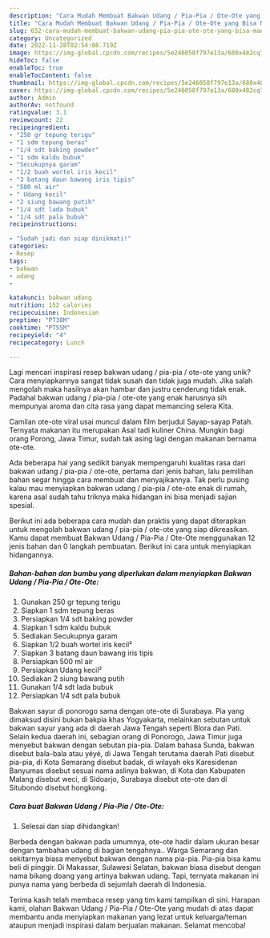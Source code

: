 ```yaml
---
description: "Cara Mudah Membuat Bakwan Udang / Pia-Pia / Ote-Ote yang Bisa Manjain Lidah"
title: "Cara Mudah Membuat Bakwan Udang / Pia-Pia / Ote-Ote yang Bisa Manjain Lidah"
slug: 652-cara-mudah-membuat-bakwan-udang-pia-pia-ote-ote-yang-bisa-manjain-lidah
category: Uncategorized
date: 2022-11-28T02:54:08.719Z
image: https://img-global.cpcdn.com/recipes/5e246058f797e13a/680x482cq70/bakwan-udang-pia-pia-ote-ote-foto-resep-utama.jpg
hideToc: false
enableToc: true
enableTocContent: false
thumbnail: https://img-global.cpcdn.com/recipes/5e246058f797e13a/680x482cq70/bakwan-udang-pia-pia-ote-ote-foto-resep-utama.jpg
cover: https://img-global.cpcdn.com/recipes/5e246058f797e13a/680x482cq70/bakwan-udang-pia-pia-ote-ote-foto-resep-utama.jpg
author: Admin
authorAv: notfound
ratingvalue: 3.1
reviewcount: 22
recipeingredient:
- "250 gr tepung terigu"
- "1 sdm tepung beras"
- "1/4 sdt baking powder"
- "1 sdm kaldu bubuk"
- "Secukupnya garam"
- "1/2 buah wortel iris kecil"
- "3 batang daun bawang iris tipis"
- "500 ml air"
- " Udang kecil"
- "2 siung bawang putih"
- "1/4 sdt lada bubuk"
- "1/4 sdt pala bubuk"
recipeinstructions:

- "Sudah jadi dan siap dinikmati!"
categories:
- Resep
tags:
- bakwan
- udang
- 

katakunci: bakwan udang  
nutrition: 152 calories
recipecuisine: Indonesian
preptime: "PT38M"
cooktime: "PT55M"
recipeyield: "4"
recipecategory: Lunch

---
```





Lagi mencari inspirasi resep bakwan udang / pia-pia / ote-ote yang unik? Cara menyiapkannya sangat tidak susah dan tidak juga mudah. Jika salah mengolah maka hasilnya akan hambar dan justru cenderung tidak enak. Padahal bakwan udang / pia-pia / ote-ote yang enak harusnya sih mempunyai aroma dan cita rasa yang dapat memancing selera Kita.





Camilan ote-ote viral usai muncul dalam film berjudul Sayap-sayap Patah. Ternyata makanan itu merupakan Asal tadi kuliner China. Mungkin bagi orang Porong, Jawa Timur, sudah tak asing lagi dengan makanan bernama ote-ote.

Ada beberapa hal yang sedikit banyak mempengaruhi kualitas rasa dari bakwan udang / pia-pia / ote-ote, pertama dari jenis bahan, lalu pemilihan bahan segar hingga cara membuat dan menyajikannya. Tak perlu pusing kalau mau menyiapkan bakwan udang / pia-pia / ote-ote enak di rumah, karena asal sudah tahu triknya maka hidangan ini bisa menjadi sajian spesial.






Berikut ini ada beberapa cara mudah dan praktis yang dapat diterapkan untuk mengolah bakwan udang / pia-pia / ote-ote yang siap dikreasikan. Kamu dapat membuat Bakwan Udang / Pia-Pia / Ote-Ote menggunakan 12 jenis bahan dan 0 langkah pembuatan. Berikut ini cara untuk menyiapkan hidangannya.

<!--inarticleads1-->

##### Bahan-bahan dan bumbu yang diperlukan dalam menyiapkan Bakwan Udang / Pia-Pia / Ote-Ote:

1. Gunakan 250 gr tepung terigu
1. Siapkan 1 sdm tepung beras
1. Persiapkan 1/4 sdt baking powder
1. Siapkan 1 sdm kaldu bubuk
1. Sediakan Secukupnya garam
1. Siapkan 1/2 buah wortel iris kecil²
1. Siapkan 3 batang daun bawang iris tipis
1. Persiapkan 500 ml air
1. Persiapkan  Udang kecil²
1. Sediakan 2 siung bawang putih
1. Gunakan 1/4 sdt lada bubuk
1. Persiapkan 1/4 sdt pala bubuk


Bakwan sayur di ponorogo sama dengan ote-ote di Surabaya. Pia yang dimaksud disini bukan bakpia khas Yogyakarta, melainkan sebutan untuk bakwan sayur yang ada di daerah Jawa Tengah seperti Blora dan Pati. Selain kedua daerah ini, sebagian orang di Ponorogo, Jawa Timur juga menyebut bakwan dengan sebutan pia-pia. Dalam bahasa Sunda, bakwan disebut bala-bala atau yéyé, di Jawa Tengah terutama daerah Pati disebut pia-pia, di Kota Semarang disebut badak, di wilayah eks Karesidenan Banyumas disebut sesuai nama aslinya bakwan, di Kota dan Kabupaten Malang disebut weci, di Sidoarjo, Surabaya disebut ote-ote dan di Situbondo disebut hongkong. 

<!--inarticleads2-->

##### Cara buat Bakwan Udang / Pia-Pia / Ote-Ote:


1. Selesai dan siap dihidangkan!

Berbeda dengan bakwan pada umumnya, ote-ote hadir dalam ukuran besar dengan tambahan udang di bagian tengahnya.. Warga Semarang dan sekitarnya biasa menyebut bakwan dengan nama pia-pia. Pia-pia bisa kamu beli di pinggir. Di Makassar, Sulawesi Selatan, bakwan biasa disebut dengan nama bikang doang yang artinya bakwan udang. Tapi, ternyata makanan ini punya nama yang berbeda di sejumlah daerah di Indonesia. 

Terima kasih telah membaca resep yang tim kami tampilkan di sini. Harapan kami, olahan Bakwan Udang / Pia-Pia / Ote-Ote yang mudah di atas dapat membantu anda menyiapkan makanan yang lezat untuk keluarga/teman ataupun menjadi inspirasi dalam berjualan makanan. Selamat mencoba!
